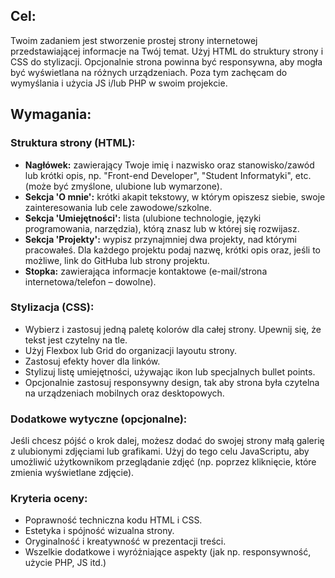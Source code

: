 ## Cel:
Twoim zadaniem jest stworzenie prostej strony internetowej przedstawiającej informacje na Twój temat. Użyj HTML do struktury strony i CSS do stylizacji.
Opcjonalnie strona powinna być responsywna, aby mogła być wyświetlana na różnych urządzeniach. Poza tym zachęcam do wymyślania i użycia JS i/lub PHP w swoim projekcie.
## Wymagania:
### **Struktura strony (HTML):**
 - **Nagłówek:** zawierający Twoje imię i nazwisko oraz stanowisko/zawód lub krótki opis, np. "Front-end Developer", "Student Informatyki", etc. (może być zmyślone, ulubione lub wymarzone).
- **Sekcja 'O mnie':** krótki akapit tekstowy, w którym opiszesz siebie, swoje zainteresowania lub cele zawodowe/szkolne.
- **Sekcja 'Umiejętności':** lista (ulubione technologie, języki programowania, narzędzia), którą znasz lub w której się rozwijasz.
- **Sekcja 'Projekty':** wypisz przynajmniej dwa projekty, nad którymi pracowałeś. Dla każdego projektu podaj nazwę, krótki opis oraz, jeśli to możliwe, link do GitHuba lub strony projektu.
- **Stopka:** zawierająca informacje kontaktowe (e-mail/strona internetowa/telefon – dowolne).
### **Stylizacja (CSS):**
- Wybierz i zastosuj jedną paletę kolorów dla całej strony. Upewnij się, że tekst jest czytelny na tle.
- Użyj Flexbox lub Grid do organizacji layoutu strony.
- Zastosuj efekty hover dla linków.
- Stylizuj listę umiejętności, używając ikon lub specjalnych bullet points.
- Opcjonalnie zastosuj responsywny design, tak aby strona była czytelna na urządzeniach mobilnych oraz desktopowych.
### Dodatkowe wytyczne (opcjonalne):
Jeśli chcesz pójść o krok dalej, możesz dodać do swojej strony małą galerię z ulubionymi zdjęciami lub grafikami. Użyj do tego celu JavaScriptu, aby umożliwić użytkownikom przeglądanie zdjęć (np. poprzez kliknięcie, które zmienia wyświetlane zdjęcie).

### Kryteria oceny:
- Poprawność techniczna kodu HTML i CSS.
- Estetyka i spójność wizualna strony.
- Oryginalność i kreatywność w prezentacji treści.
- Wszelkie dodatkowe i wyróżniające aspekty (jak np. responsywność, użycie PHP, JS itd.)